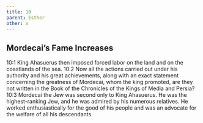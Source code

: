 ```yaml
---
title: 10
parent: Esther
other: x
---
```


## Mordecai’s Fame Increases

<a name="10:1">10:1</a> King Ahasuerus then imposed forced labor on the land and on the coastlands of the sea. <a name="10:2">10:2</a> Now all the actions carried out under his authority and his great achievements, along with an exact statement concerning the greatness of Mordecai, whom the king promoted, are they not written in the Book of the Chronicles of the Kings of Media and Persia? <a name="10:3">10:3</a> Mordecai the Jew was second only to King Ahasuerus. He was the highest-ranking Jew, and he was admired by his numerous relatives. He worked enthusiastically for the good of his people and was an advocate for the welfare of all his descendants.